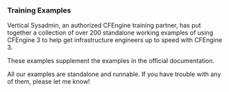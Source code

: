 ### Training Examples

Vertical Sysadmin, an authorized CFEngine training partner,
has put together a collection of over 200 standalone working
examples of using CFEngine 3 to help get infrastructure
engineers up to speed with CFEngine 3.

These examples supplement the examples in the official
documentation.

All our examples are standalone and runnable. If you have
trouble with any of them, please let me know!
